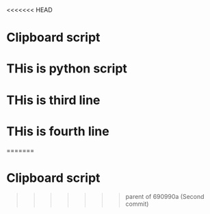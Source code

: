 <<<<<<< HEAD
# Clipboard script
# THis is python script
# THis is third line
# THis is fourth line
=======
# Clipboard script
>>>>>>> parent of 690990a (Second commit)
